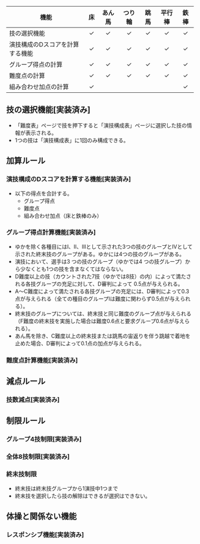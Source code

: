 
| 機能                           | 床  | あん馬 | つり輪 | 跳馬 | 平行棒 | 鉄棒 |
| ------------------------------ | :-: | :----: | :----: | :--: | :----: | :--: |
| 技の選択機能                   |  ✓  |   ✓    |   ✓    |  ✓   |   ✓    |  ✓   |
| 演技構成のDスコアを計算する機能 |  ✓  |   ✓    |   ✓    |  ✓   |   ✓    |  ✓   |
| グループ得点の計算             |  ✓  |   ✓    |   ✓    |  ✓   |   ✓    |  ✓   |
| 難度点の計算                   |  ✓  |   ✓    |   ✓    |  ✓   |   ✓    |  ✓   |
| 組み合わせ加点の計算           |  ✓  |        |        |      |        |  ✓   |

## 技の選択機能[実装済み]

- 「難度表」ページで技を押下すると「演技構成表」ページに選択した技の情報が表示される。
- 1つの技は「演技構成表」に1回のみ構成できる。

## 加算ルール

### 演技構成のDスコアを計算する機能[実装済み]

- 以下の得点を合計する。
  - グループ得点
  - 難度点
  - 組み合わせ加点（床と鉄棒のみ）

### グループ得点計算機能[実装済み]

- ゆかを除く各種目にはI、II、IIIとして示された3つの技のグループとIVとして示された終末技のグループがある。ゆかには4つの技のグループがある。
- 演技において、選手は3 つの技のグループ（ゆかでは4 つの技グループ）から少なくとも1つの技を含まなくてはならない。
- D難度以上の技（カウントされた7技（ゆかでは8技）の内）によって満たされる各技グループの充足に対して、D審判によって 0.5点が与えられる。
- A～C難度によって満たされる各技グループの充足には、D審判によって0.3点が与えられる（全ての種目のグループIは難度に関わらず0.5点が与えられる）。
- 終末技のグループについては、終末技と同じ難度のグループ点が与えられる（F難度の終末技を実施した場合は難度0.6点と要求グループ0.6点が与えられる）。
- あん馬を除き、C難度以上の終末技または跳馬の宙返りを伴う跳越で着地を止めた場合、D審判によって0.1点の加点が与えられる。

### 難度点計算機能[実装済み]

## 減点ルール

### 技数減点[実装済み]

## 制限ルール

### グループ4技制限[実装済み]

### 全体8技制限[実装済み]

### 終末技制限

- 終末技は終末技グループから1演技中1つまで
- 終末技を選択したら技の解除はできるが選択はできない。

## 体操と関係ない機能

### レスポンシブ機能[実装済み]

### 